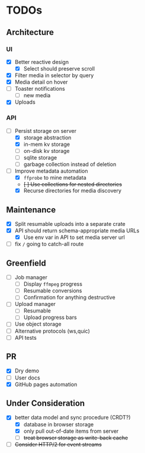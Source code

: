 # TODOs

## Architecture

### UI

- [x] Better reactive design
    - [x] Select should preserve scroll
- [x] Filter media in selector by query
- [x] Media detail on hover
- [ ] Toaster notifications
    - [ ] new media
- [x] Uploads
    
### API

- [ ] Persist storage on server
    - [x] storage abstraction
    - [x] in-mem kv storage
    - [ ] on-disk kv storage
    - [ ] sqlite storage
    - [ ] garbage collection instead of deletion
- [ ] Improve metadata automation
    - [x] `ffprobe` to mine metadata
    - ~~[ ] Use collections for nested directories~~
    - [x] Recurse directories for media discovery
    
## Maintenance

- [x] Split resumable uploads into a separate crate
- [x] API should return schema-appropriate media URLs
    - [x] Use env var in API to set media server url
- [ ] fix `/` going to catch-all route

## Greenfield

- [ ] Job manager
    - [ ] Display `ffmpeg` progress
    - [ ] Resumable conversions
    - [ ] Confirmation for anything destructive
- [ ] Upload manager
    - [ ] Resumable
    - [ ] Upload progress bars
- [ ] Use object storage
- [ ] Alternative protocols (ws,quic)
- [ ] API tests

## PR

- [x] Dry demo 
- [ ] User docs
- [x] GitHub pages automation

## Under Consideration

- [x] better data model and sync procedure (CRDT?)
    - [x] database in browser storage
    - [x] only pull out-of-date items from server
    - [ ] ~~treat browser storage as write-back cache~~
- [ ] ~~Consider HTTP/2 for event streams~~
